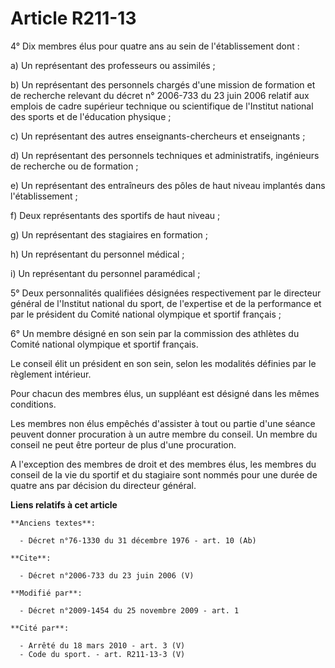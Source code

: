 # Article R211-13

4° Dix membres élus pour quatre ans au sein de l'établissement dont : 

a) Un représentant des professeurs ou assimilés ; 

b) Un représentant des personnels chargés d'une mission de formation et de recherche relevant du décret n° 2006-733 du 23
juin 2006 relatif aux emplois de cadre supérieur technique ou scientifique de l'Institut national des sports et de
l'éducation physique ; 

c) Un représentant des autres enseignants-chercheurs et enseignants ; 

d) Un représentant des personnels techniques et administratifs, ingénieurs de recherche ou de formation ; 

e) Un représentant des entraîneurs des pôles de haut niveau implantés dans l'établissement ; 

f) Deux représentants des sportifs de haut niveau ; 

g) Un représentant des stagiaires en formation ; 

h) Un représentant du personnel médical ; 

i) Un représentant du personnel paramédical ; 

5° Deux personnalités qualifiées désignées respectivement par le directeur général de l'Institut national du sport, de
l'expertise et de la performance et par le président du Comité national olympique et sportif français ; 

6° Un membre désigné en son sein par la commission des athlètes du Comité national olympique et sportif français. 

Le conseil élit un président en son sein, selon les modalités définies par le règlement intérieur. 

Pour chacun des membres élus, un suppléant est désigné dans les mêmes conditions. 

Les membres non élus empêchés d'assister à tout ou partie d'une séance peuvent donner procuration à un autre membre du
conseil. Un membre du conseil ne peut être porteur de plus d'une procuration.

A l'exception des membres de droit et des membres élus, les membres du conseil de la vie du sportif et du stagiaire sont
nommés pour une durée de quatre ans par décision du directeur général.

**Liens relatifs à cet article**

	**Anciens textes**:

	  - Décret n°76-1330 du 31 décembre 1976 - art. 10 (Ab)

	**Cite**:

	  - Décret n°2006-733 du 23 juin 2006 (V)

	**Modifié par**:

	  - Décret n°2009-1454 du 25 novembre 2009 - art. 1

	**Cité par**:

	  - Arrêté du 18 mars 2010 - art. 3 (V)
	  - Code du sport. - art. R211-13-3 (V)
